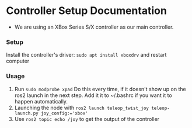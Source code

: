 # Controller Setup Documentation
- We are using an XBox Series S/X controller as our main controller.

### Setup
Install the controller's driver: `sudo apt install xboxdrv` and restart computer

### Usage
1. Run `sudo modprobe xpad`
Do this every time, if it doesn't show up on the ros2 launch in the next step. Add it it to ~/.bashrc if you want it to happen automatically.
2. Launching the node with `ros2 launch teleop_twist_joy teleop-launch.py joy_config:='xbox'`
3. Use `ros2 topic echo /joy` to get the output of the controller